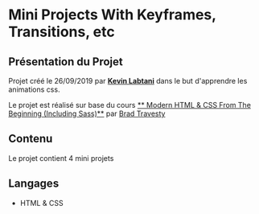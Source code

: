 # Mini Projects With Keyframes, Transitions, etc

## Présentation du Projet

Projet créé le 26/09/2019 par [**Kevin Labtani**](https://github.com/kevin-labtani) dans le but d'apprendre les animations css.

Le projet est réalisé sur base du cours [** Modern HTML & CSS From The Beginning (Including Sass)**](https://www.udemy.com/course/modern-html-css-from-the-beginning/) par [Brad Travesty](https://www.traversymedia.com/)

## Contenu

Le projet contient 4 mini projets

## Langages

- HTML & CSS
